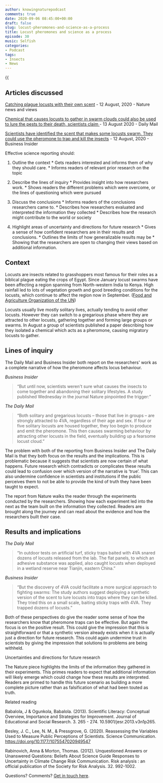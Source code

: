 ```yaml
---
author: knowingnaturepodcast
comments: true
date: 2020-09-06 08:45:00+00:00
draft: false
slug: locust-pheromones-and-science-as-a-process
title: Locust pheromones and science as a process
episode: 30
music: Selfish
categories:
- Podcast
tags:
- Insects
- News
---
```


{{<audio src="https://mcdn.podbean.com/mf/web/a9fv89/Ep_30_-_Locust_pheromones_and_science_as_a_process705jq.mp3" >}}

## Articles discussed

[Catching plague locusts with their own scent](https://www.nature.com/articles/d41586-020-02264-x) \- 12 August, 2020 - Nature news and views

[Chemical that causes locusts to gather in swarm clouds could also be used to lure the pests to their death, scientists claim ](https://www.dailymail.co.uk/sciencetech/article-8622673/The-pheromone-causes-locusts-swarm-revealed.html)\- 13 August 2020 - Daily Mail

[Scientists have identified the scent that makes some locusts swarm. They could use the pheromone to trap and kill the insects](https://www.businessinsider.com/locust-swarms-controlled-killed-using-own-scent-2020-8?r=US&IR=T) \- 12 August, 2020 - Business Insider 

Effective science reporting should:

  1. Outline the context
    * Gets readers interested and informs them of why they should care.
    * Informs readers of relevant prior research on the topic

  2. Describe the lines of inquiry
    * Provides insight into how researchers work. 
    * Shows readers the different problems which were overcome, or the lines of questioning which were pursued

  3. Discuss the conclusions
    * Informs readers of the conclusions researchers came to.
    * Describes how researchers evaluated and interpreted the information they collected
    * Describes how the research might contribute to the world or society

  4. Highlight areas of uncertainty and directions for future research
    * Gives a sense of how confident researchers are in their results and conclusions.
    * Outlines the limits of how generalizable results may be
    * Showing that the researchers are open to changing their views based on additional information.

## Context

Locusts are insects related to grasshoppers most famous for their roles as a biblical plague eating the crops of Egypt. Since January locust swarms have been affecting a region spanning from North-western India to Kenya. High rainfall led to lots of vegetation growth and good breeding conditions for the locusts, which continue to affect the region now in September. ([Food and Agriculture Organization of the UN](http://www.fao.org/ag/locusts/en/info/info/index.html)) 

Locusts usually live mostly solitary lives, actually tending to avoid other
locusts. However they can switch to a gregarious phase where they are
attracted to other locusts, gathering together and forming large groups or
swarms. In August a group of scientists published a paper describing how they
isolated a chemical which acts as a pheromone, causing migratory locusts to
gather.

## Lines of inquiry

The Daily Mail and Business Insider both report on the researchers' work as a
complete narrative of how the pheromone affects locus behaviour.

_Business Insider_

> “But until now, scientists weren't sure what causes the insects to come
> together and abandoning their solitary lifestyles. A study published
> Wednesday in the journal Nature pinpointed the trigger:”

_The Daily Mail_

> “Both solitary and gregarious locusts – those that live in groups – are
> strongly attracted to 4VA, regardless of their age and sex. If four or five
> solitary locusts are housed together, they too begin to produce and emit the
> pheromone. This then causes swarming behaviour by attracting other locusts
> in the field, eventually building up a fearsome locust cloud.”

The problem with both of the reporting from Business Insider and The Daily
Mail is that they both focus on the results and the implications. This is
problematic because it suggests that scientists are now certain of what
happens. Future research which contradicts or complicates these results could
lead to confusion over which version of the narrative is ‘true’. This can also
undermine confidence in scientists and institutions if the public perceives
them to not be able to provide the kind of truth they have been taught to
expect.

The report from Nature walks the reader through the experiments conducted by
the researchers. Showing how each experiment led into the next as the team
built on the information they collected. Readers are brought along the journey
and can read about the evidence and how the researchers built their case.

## Results and implications

_The Daily Mail_

> “In outdoor tests on artificial turf, sticky traps baited with 4VA snared
> dozens of locusts released from the lab. The flat panels, to which an
> adhesive substance was applied, also caught locusts when deployed in a
> wetland reserve near Tianjin, eastern China.”

_Business Insider_

> “But the discovery of 4VA could facilitate a more surgical approach to
> fighting swarms: The study authors suggest deploying a synthetic version of
> the scent to lure locusts into traps where they can be killed. They tried
> this on a small scale, baiting sticky traps with 4VA. They trapped dozens of
> locusts.”

Both of these perspectives do give the reader some sense of how the
researchers know that pheromone traps can be effective. But again the focus is
on the positive result. This could give the impression that this is
straightforward or that a synthetic version already exists when it is actually
just a direction for future research. This could again undermine trust in
scientists by giving the impression that solutions to problems are being
withheld.  

Uncertainties and directions for future research

The Nature piece highlights the limits of the information they gathered in
their experiments. This primes readers to expect that additional information
will likely emerge which could change how these results are interpreted.
Readers are primed to handle this future scenario as building a more complete
picture rather than as falsification of what had been touted as truth.

Related reading

Babalola, J & Ogunkola, Babalola. (2013). Scientific Literacy: Conceptual
Overview, Importance and Strategies for Improvement. Journal of Educational
and Social Research. 3. 265 - 274. 10.5901/jesr.2013.v3n1p265.

Besley, J. C., Lee, N. M., & Pressgrove, G. (2020). Reassessing the Variables
Used to Measure Public Perceptions of Scientists. Science Communication.
https://doi.org/10.1177/1075547020949547

Rabinovich, Anna & Morton, Thomas. (2012). Unquestioned Answers or Unanswered
Questions: Beliefs About Science Guide Responses to Uncertainty in Climate
Change Risk Communication. Risk analysis : an official publication of the
Society for Risk Analysis. 32. 992-1002.

Questions? Comments? [Get in touch here](/about).

